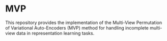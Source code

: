 # MVP
This repository provides the implementation of the Multi-View Permutation of Variational Auto-Encoders (MVP) method for handling incomplete multi-view data in representation learning tasks.
